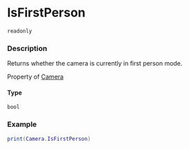 # IsFirstPerson

`readonly`

### Description

Returns whether the camera is currently in first person mode.

Property of [Camera](../../)

#### Type

`bool`

### Example

```lua
print(Camera.IsFirstPerson)
```
